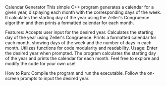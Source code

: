 Calendar Generator
This simple C++ program generates a calendar for a given year, displaying each month with the corresponding days of the week. It calculates the starting day of the year using the Zeller's Congruence algorithm and then prints a formatted calendar for each month.

Features:
Accepts user input for the desired year.
Calculates the starting day of the year using Zeller's Congruence.
Prints a formatted calendar for each month, showing days of the week and the number of days in each month.
Utilizes functions for code modularity and readability.
Usage:
Enter the desired year when prompted.
The program calculates the starting day of the year and prints the calendar for each month.
Feel free to explore and modify the code for your own use!

How to Run:
Compile the program and run the executable. Follow the on-screen prompts to input the desired year.

